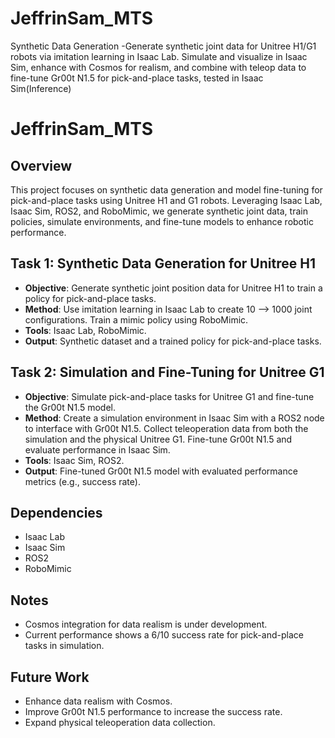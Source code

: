 # JeffrinSam_MTS
Synthetic Data Generation -Generate synthetic joint data for Unitree H1/G1 robots via imitation learning in Isaac Lab. Simulate and visualize in Isaac Sim, enhance with Cosmos for realism, and combine with teleop data to fine-tune Gr00t N1.5 for pick-and-place tasks, tested in Isaac Sim(Inference)

# JeffrinSam_MTS

## Overview
This project focuses on synthetic data generation and model fine-tuning for pick-and-place tasks using Unitree H1 and G1 robots. Leveraging Isaac Lab, Isaac Sim, ROS2, and RoboMimic, we generate synthetic joint data, train policies, simulate environments, and fine-tune models to enhance robotic performance.

## Task 1: Synthetic Data Generation for Unitree H1
- **Objective**: Generate synthetic joint position data for Unitree H1 to train a policy for pick-and-place tasks.
- **Method**: Use imitation learning in Isaac Lab to create 10 –> 1000 joint configurations. Train a mimic policy using RoboMimic.
- **Tools**: Isaac Lab, RoboMimic.
- **Output**: Synthetic dataset and a trained policy for pick-and-place tasks.

## Task 2: Simulation and Fine-Tuning for Unitree G1
- **Objective**: Simulate pick-and-place tasks for Unitree G1 and fine-tune the Gr00t N1.5 model.
- **Method**: Create a simulation environment in Isaac Sim with a ROS2 node to interface with Gr00t N1.5. Collect teleoperation data from both the simulation and the physical Unitree G1. Fine-tune Gr00t N1.5 and evaluate performance in Isaac Sim.
- **Tools**: Isaac Sim, ROS2.
- **Output**: Fine-tuned Gr00t N1.5 model with evaluated performance metrics (e.g., success rate).

## Dependencies
- Isaac Lab
- Isaac Sim
- ROS2
- RoboMimic

## Notes
- Cosmos integration for data realism is under development.
- Current performance shows a 6/10 success rate for pick-and-place tasks in simulation.

## Future Work
- Enhance data realism with Cosmos.
- Improve Gr00t N1.5 performance to increase the success rate.
- Expand physical teleoperation data collection.
